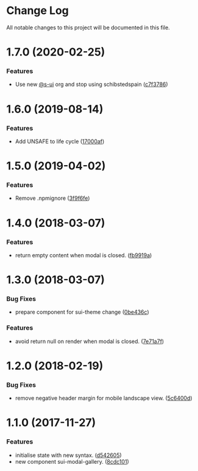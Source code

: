 # Change Log

All notable changes to this project will be documented in this file.

# 1.7.0 (2020-02-25)


### Features

* Use new [@s-ui](https://github.com/s-ui) org and stop using schibstedspain ([c7f3786](https://github.com/SUI-Components/schibsted-spain-components/commit/c7f3786545f221d67ee567d57dfd0119778b1de2))



# 1.6.0 (2019-08-14)


### Features

* Add UNSAFE to life cycle ([17000af](https://github.com/SUI-Components/schibsted-spain-components/commit/17000af2c9cf071849efccd04fa8339983153155))



# 1.5.0 (2019-04-02)


### Features

* Remove .npmignore ([3f9f6fe](https://github.com/SUI-Components/schibsted-spain-components/commit/3f9f6fe6166f7617ea8f62c9e1e364a2937ebe5e))



# 1.4.0 (2018-03-07)


### Features

* return empty content when modal is closed. ([fb9919a](https://github.com/SUI-Components/schibsted-spain-components/commit/fb9919a1aff55d2e9b3bfdf8c6f88f4b020f32c1))



# 1.3.0 (2018-03-07)


### Bug Fixes

* prepare component for sui-theme change ([0be436c](https://github.com/SUI-Components/schibsted-spain-components/commit/0be436c1a32f60816e03251abdcc9c3a208e0127))


### Features

* avoid return null on render when modal is closed. ([7e71a7f](https://github.com/SUI-Components/schibsted-spain-components/commit/7e71a7f811b9471fc6171f7cc0548752b29d1ceb))



# 1.2.0 (2018-02-19)


### Bug Fixes

* remove negative header margin for mobile landscape view. ([5c6400d](https://github.com/SUI-Components/schibsted-spain-components/commit/5c6400d378c79675177f543eeac2a9a1fd542a95))



# 1.1.0 (2017-11-27)


### Features

* initialise state with new syntax. ([d542605](https://github.com/SUI-Components/schibsted-spain-components/commit/d542605644093b792d8c3bcc82ffa70c2657f3a5))
* new component sui-modal-gallery. ([8cdc101](https://github.com/SUI-Components/schibsted-spain-components/commit/8cdc101bb4ff2a47909029a471d54dac18fd3c03))



